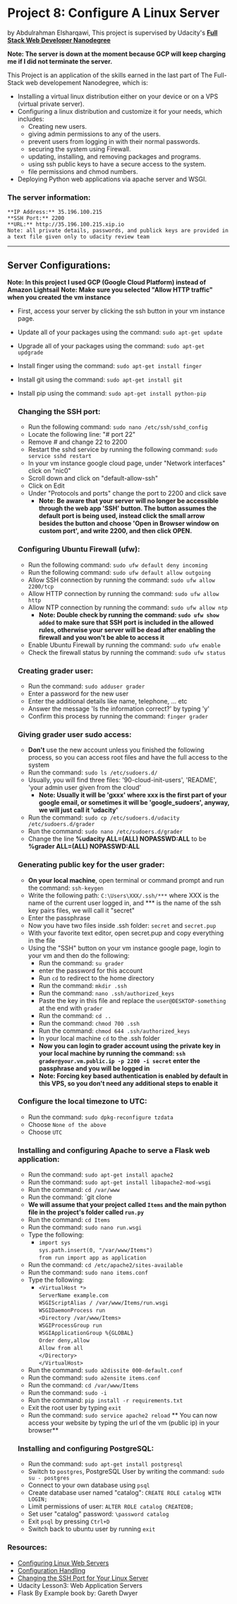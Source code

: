 # Project 8: Configure A Linux Server
by Abdulrahman Elsharqawi, This project is supervised by Udacity's **[Full Stack Web Developer Nanodegree](https://www.udacity.com/course/nd004)**


**Note: The server is down at the moment because GCP will keep charging me if I did not terminate the server.**


This Project is an application of the skills earned in the last part of The Full-Stack web developement Nanodegree, which is:
- Installing a virtual linux distribution either on your device or on a VPS (virtual private server).
- Configuring a linux distribution and customize it for your needs, which includes:
    * Creating new users.
    * giving admin permissions to any of the users.
    * prevent users from logging in with their normal passwords.
    * securing the system using Firewall.
    * updating, installing, and removing packages and programs.
    * using ssh public keys to have a secure access to the system.
    * file permissions and chmod numbers.
- Deploying Python web applications via apache server and WSGI.

### The server information:
    **IP Address:** 35.196.100.215
    **SSH Port:** 2200
    **URL:** http://35.196.100.215.xip.io
    Note: all private details, passwords, and publick keys are provided in a text file given only to udacity review team
----------------------

## Server Configurations:
**Note: In this project I used GCP (Google Cloud Platform) instead of Amazon Lightsail**
**Note: Make sure you selected "Allow HTTP traffic" when you created the vm instance**
* First, access your server by clicking the ssh button in your vm instance page.
* Update all of your packages using the command: `sudo apt-get update`
* Upgrade all of your packages using the command: `sudo apt-get updgrade`
* Install finger using the command: `sudo apt-get install finger`
* Install git using the command: `sudo apt-get install git`
* Install pip using the command: `sudo apt-get install python-pip`

    ### Changing the SSH port:
    * Run the following command: `sudo nano /etc/ssh/sshd_config`
    * Locate the following line: "# port 22"
    * Remove # and change 22 to 2200
    * Restart the sshd service by running the following command: `sudo service sshd restart`
    * In your vm instance google cloud page, under "Network interfaces" click on "nic0"
    * Scroll down and click on "default-allow-ssh"
    * Click on Edit
    * Under "Protocols and ports" change the port to 2200 and click save
        * **Note: Be aware that your server will no longer be accessible through the web app 'SSH' button. The button assumes the default port is being used, instead click the small arrow besides the button and choose 'Open in Browser window on custom port', and write 2200, and then click OPEN.**

    ### Configuring Ubuntu Firewall (ufw):
    * Run the following command: `sudo ufw default deny incoming`
    * Run the following command: `sudo ufw default allow outgoing`
    * Allow SSH connection by running the command: `sudo ufw allow 2200/tcp`
    * Allow HTTP connection by running the command: `sudo ufw allow http`
    * Allow NTP connection by running the command: `sudo ufw allow ntp`
        * **Note: Double check by running the command: `sudo ufw show added` to make sure that SSH port is included in the allowed rules, otherwise your server will be dead after enabling the firewall and you won't be able to access it**
    * Enable Ubuntu Firewall by running the command: `sudo ufw enable`
    * Check the firewall status by running the command: `sudo ufw status`

    ### Creating grader user:
    * Run the command: `sudo adduser grader`
    * Enter a password for the new user
    * Enter the additional details like name, telephone, ... etc
    * Answer the message 'Is the information correct?' by typing 'y'
    * Confirm this process by running the command: `finger grader`

    ### Giving grader user sudo access:
    * **Don't** use the new account unless you finished the following process, so you can access root files and have the full access to the system
    * Run the command: `sudo ls /etc/sudoers.d/`
    * Usually, you will find three files: '90-cloud-init-users', 'README', 'your admin user given from the cloud'
        * **Note: Usually it will be 'gxxx' where xxx is the first part of your google email, or sometimes it will be 'google_sudoers', anyway, we will just call it 'udacity'**
    * Run the command: `sudo cp /etc/sudoers.d/udacity /etc/sudoers.d/grader`
    * Run the command: `sudo nano /etc/sudoers.d/grader`
    * Change the line **%udacity ALL=(ALL) NOPASSWD:ALL** to be **%grader ALL=(ALL) NOPASSWD:ALL**

    ### Generating public key for the user grader:
    * **On your local machine**, open terminal or command prompt and run the command: `ssh-keygen`
    * Write the following path: `C:\Users\XXX/.ssh/***` where XXX is the name of the current user logged in, and *** is the name of the ssh key pairs files, we will call it "secret"
    * Enter the passphrase
    * Now you have two files inside .ssh folder: `secret` and `secret.pup`
    * With your favorite text editor, open secret.pup and copy everything in the file
    * Using the "SSH" button on your vm instance google page, login to your vm and then do the following:
        * Run the command: `su grader`
        * enter the password for this account
        * Run `cd` to redirect to the home directory
        * Run the command: `mkdir .ssh`
        * Run the command: `nano .ssh/authorized_keys`
        * Paste the key in this file and replace the `user@DESKTOP-something` at the end with `grader`
        * Run the command: `cd ..`
        * Run the command: `chmod 700 .ssh`
        * Run the command: `chmod 644 .ssh/authorized_keys`
        * In your local machine `cd` to the .ssh folder
        * **Now you can login to grader account using the private key in your local machine by running the command: `ssh grader@your.vm.public.ip -p 2200 -i secret` enter the passphrase and you will be logged in**
        * **Note: Forcing key based authentication is enabled by default in this VPS, so you don't need any additional steps to enable it**

    ### Configure the local timezone to UTC:
    * Run the command: `sudo dpkg-reconfigure tzdata`
    * Choose `None of the above`
    * Choose `UTC`

    ### Installing and configuring Apache to serve a Flask web application:
    * Run the command: `sudo apt-get install apache2`
    * Run the command: `sudo apt-get install libapache2-mod-wsgi`
    * Run the command: `cd /var/www`
    * Run the command: `git clone <your-project-github-url>
    * **We will assume that your project called `Items` and the main python file in the project's folder called `run.py`**
    * Run the command: `cd Items`
    * Run the command: `sudo nano run.wsgi`
    * Type the following:
        * `import sys`<br/>
        `sys.path.insert(0, "/var/www/Items")`<br/>
        `from run import app as application`
    * Run the command: `cd /etc/apache2/sites-available`
    * Run the command: `sudo nano items.conf`
    * Type the following:
        * `<VirtualHost *>`<br/>
            `ServerName example.com`<br/>
            `WSGIScriptAlias / /var/www/Items/run.wsgi`<br/>
            `WSGIDaemonProcess run`<br/>
            `<Directory /var/www/Items>`<br/>
            `WSGIProcessGroup run`<br/>
            `WSGIApplicationGroup %{GLOBAL}`<br/>
            `Order deny,allow`<br/>
            `Allow from all`<br/>
            `</Directory>`<br/>
         `</VirtualHost>`<br/>
    * Run the command: `sudo a2dissite 000-default.conf`
    * Run the command: `sudo a2ensite items.conf`
    * Run the command: `cd /var/www/Items`
    * Run the command: `sudo -i`
    * Run the command: `pip install -r requirements.txt`
    * Exit the root user by typing `exit`
    * Run the command: `sudo service apache2 reload`
    ** You can now access your website by typing the url of the vm (public ip) in your browser**

    ### Installing and configuring PostgreSQL:
    * Run the command: `sudo apt-get install postgresql`
    * Switch to `postgres`, PostgreSQL User by writing the command: `sudo su - postgres`
    * Connect to your own database using `psql`
    * Create database user named "catalog": `CREATE ROLE catalog WITH LOGIN;`
    * Limit permissions of user: `ALTER ROLE catalog CREATEDB;`
    * Set user "catalog" password: `\password catalog`
    * Exit `psql` by pressing `Ctrl+D`
    * Switch back to ubuntu user by running `exit`



### Resources:
* [Configuring Linux Web Servers](https://www.udacity.com/course/configuring-linux-web-servers--ud299)
* [Configuration Handling](http://flask.pocoo.org/docs/0.12/config/)
* [Changing the SSH Port for Your Linux Server](https://ae.godaddy.com/help/changing-the-ssh-port-for-your-linux-server-7306)
* Udacity Lesson3: Web Application Servers
* Flask By Example book by: Gareth Dwyer
